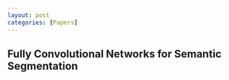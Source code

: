 ```yaml
---
layout: post
categories: [Papers]
---
```


## Fully Convolutional Networks for Semantic Segmentation

